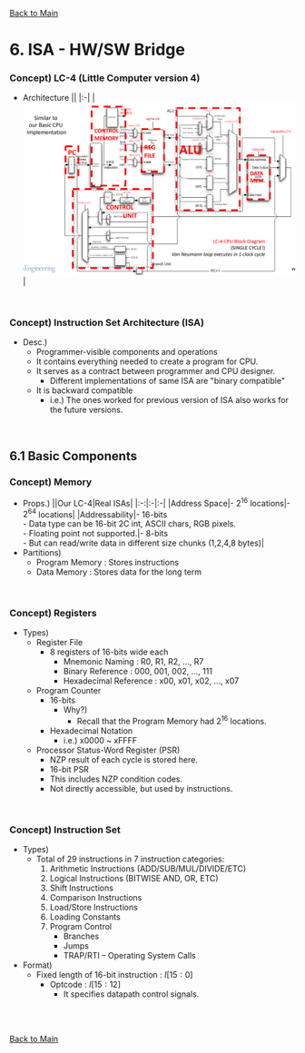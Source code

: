 [Back to Main](../main.md)

# 6. ISA - HW/SW Bridge
### Concept) LC-4 (Little Computer version 4)
- Architecture
  ||
  |:-|
  |<img src="../images/m06/001.png">|

<br>

### Concept) Instruction Set Architecture (ISA)
- Desc.)
  - Programmer-visible components and operations
  - It contains everything needed to create a program for CPU.
  - It serves as a contract between programmer and CPU designer.
    - Different implementations of same ISA are "binary compatible"
  - It is backward compatible
    - i.e.) The ones worked for previous version of ISA also works for the future versions.

<br>

## 6.1 Basic Components
### Concept) Memory
- Props.)
  ||Our LC-4|Real ISAs|
  |:-:|:-|:-|
  |Address Space|- $`2^{16}`$ locations|- $`2^{64}`$ locations|
  |Addressability|- $`16`$-bits <br> - Data type can be 16-bit 2C int, ASCII chars, RGB pixels. <br> - Floating point not supported.|- $`8`$-bits <br> - But can read/write data in different size chunks (1,2,4,8 bytes)|
- Partitions)
  - Program Memory : Stores instructions
  - Data Memory : Stores data for the long term

<br>

### Concept) Registers
- Types)
  - Register File
    - 8 registers of 16-bits wide each
      - Mnemonic Naming : R0, R1, R2, ..., R7
      - Binary Reference : 000, 001, 002, ..., 111
      - Hexadecimal Reference : x00, x01, x02, ..., x07
  - Program Counter
    - 16-bits
      - Why?) 
        - Recall that the Program Memory had $`2^{16}`$ locations.
    - Hexadecimal Notation
      - i.e.) x0000 ~ xFFFF
  - Processor Status-Word Register (PSR)
    - NZP result of each cycle is stored here.
    - 16-bit PSR
    - This includes NZP condition codes.
    - Not directly accessible, but used by instructions.

<br>

### Concept) Instruction Set
- Types)
  - Total of 29 instructions in 7 instruction categories:
    1. Arithmetic Instructions (ADD/SUB/MUL/DIVIDE/ETC)
    2. Logical Instructions (BITWISE AND, OR, ETC)
    3. Shift Instructions
    4. Comparison Instructions
    5. Load/Store Instructions
    6. Loading Constants
    7. Program Control
       - Branches
       - Jumps
       - TRAP/RTI – Operating System Calls
- Format)
  - Fixed length of 16-bit instruction : $`I[15:0]`$
    - Optcode : $`I[15:12]`$
      - It specifies datapath control signals.

<br>



<br>

[Back to Main](../main.md)